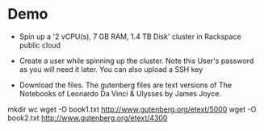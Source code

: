 

Demo
=============

 * Spin up a '2 vCPU(s), 7 GB RAM, 1.4 TB Disk' cluster in Rackspace public cloud

 * Create a user while spinning up the cluster. Note this User's password as you will need it later. You can also upload a SSH key

 * Download the files. The gutenberg files are text versions of The Notebooks of Leonardo Da Vinci
& Ulysses by James Joyce.

mkdir wc
wget -O book1.txt  http://www.gutenberg.org/etext/5000
wget -O book2.txt  http://www.gutenberg.org/etext/4300



